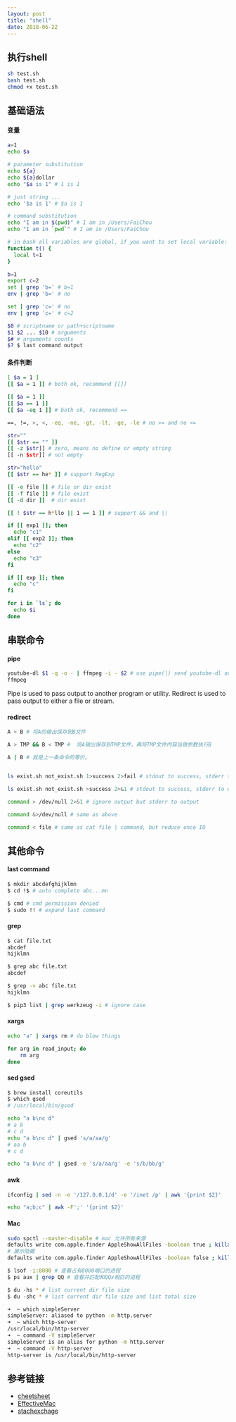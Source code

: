 ```yaml
---
layout: post
title: "shell"
date: 2018-06-22
---
```


## 执行shell

```bash
sh test.sh
bash test.sh
chmod +x test.sh
```

## 基础语法

#### 变量

```bash
a=1
echo $a

# parameter substitution
echo ${a}
echo ${a}dollar
echo "$a is 1" # 1 is 1

# just string ...
echo '$a is 1' # $a is 1

# command substitution
echo "I am in $(pwd)" # I am in /Users/FaiChou
echo "I am in `pwd`" # I am in /Users/FaiChou

# in bash all variables are global, if you want to set local variable:
function t() {
  local t=1
}

b=1
export c=2
set | grep 'b=' # b=1 
env | grep 'b=' # no

set | grep 'c=' # no
env | grep 'c=' # c=2

$0 # scriptname or path+scriptname
$1 $2 ... $10 # arguments
$# # arguments counts
$? $ last command output
```

#### 条件判断

```bash
[ $a = 1 ]
[[ $a = 1 ]] # both ok, recommend [[]]

[[ $a = 1 ]]
[[ $a == 1 ]]
[[ $a -eq 1 ]] # both ok, recommend ==

==, !=, >, <, -eq, -ne, -gt, -lt, -ge, -le # no >= and no <=

str=""
[[ $str == "" ]]
[[ -z $str]] # zero, means no define or empty string
[[ -n $str]] # not empty

str="hello"
[[ $str == he* ]] # support RegExp

[[ -e file ]] # file or dir exist
[[ -f file ]] # file exist
[[ -d dir ]]  # dir exist

[[ ! $str == h*llo || 1 == 1 ]] # support && and ||

if [[ exp1 ]]; then
  echo "c1"
elif [[ exp2 ]]; then
  echo "c2"
else
  echo "c3"
fi

if [[ exp ]]; then
  echo "c"
fi

for i in `ls`; do
  echo $i
done

```

## 串联命令

#### pipe

```bash
youtube-dl $1 -q -o - | ffmpeg -i - $2 # use pipe(|) send youtube-dl output to
ffmpeg
```

Pipe is used to pass output to another program or utility.
Redirect is used to pass output to either a file or stream.

#### redirect

```bash
A > B # 将A的输出保存到B文件

A > TMP && B < TMP #  将A输出保存到TMP文件，再将TMP文件内容当做参数执行B

A | B # 就是上一条命令的等价。


ls exist.sh not_exist.sh 1>success 2>fail # stdout to success, stderr to fail

ls exist.sh not_exist.sh >success 2>&1 # stdout to success, stderr to output

command > /dev/null 2>&1 # ignore output but stderr to output

command &>/dev/null # same as above

command < file # same as cat file | command, but reduce once IO

```

## 其他命令

#### last command

```bash
$ mkdir abcdefghijklmn
$ cd !$ # auto complete abc...mn

$ cmd # cmd permission denied
$ sudo !! # expand last command
```

#### grep

```bash
$ cat file.txt
abcdef
hijklmn

$ grep abc file.txt
abcdef

$ grep -v abc file.txt
hijklmn

$ pip3 list | grep werkzeug -i # ignore case
```

#### xargs

```bash
echo "a" | xargs rm # do blow things

for arg in read_input; do
    rm arg
done

```

#### sed gsed

```bash
$ brew install coreutils
$ which gsed
# /usr/local/bin/gsed

echo "a b\nc d"
# a b
# c d
echo "a b\nc d" | gsed 's/a/aa/g'
# aa b
# c d

echo "a b\nc d" | gsed -e 's/a/aa/g' -e 's/b/bb/g'

```

#### awk

```bash
ifconfig | sed -n -e '/127.0.0.1/d' -e '/inet /p' | awk '{print $2}'

echo "a;b;c" | awk -F';' '{print $2}'

```

#### Mac

```bash
sudo spctl --master-disable # mac 允许所有来源
defaults write com.apple.finder AppleShowAllFiles -boolean true ; killall Finder
# 展示隐藏
defaults write com.apple.finder AppleShowAllFiles -boolean false ; killall Finder # 隐藏隐藏文件

$ lsof -i:8000 # 查看占有8000端口的进程
$ ps aux | grep QQ # 查看并匹配和QQx相匹的进程

$ du -hs * # list current dir file size
$ du -shc * # list current dir file size and list total size

➜  ~ which simpleServer
simpleServer: aliased to python -m http.server
➜  ~ which http-server
/usr/local/bin/http-server
➜  ~ command -V simpleServer
simpleServer is an alias for python -m http.server
➜  ~ command -V http-server
http-server is /usr/local/bin/http-server
```

## 参考链接

- [cheetsheet](https://devhints.io/bash)
- [EffectiveMac](https://bestswifter.gitbook.io/effectivemac/zhong-ji-wu-qi-zsh/bian-liang)
- [stachexchage](https://unix.stackexchange.com/questions/70963/difference-between-2-2-dev-null-dev-null-and-dev-null-21)

